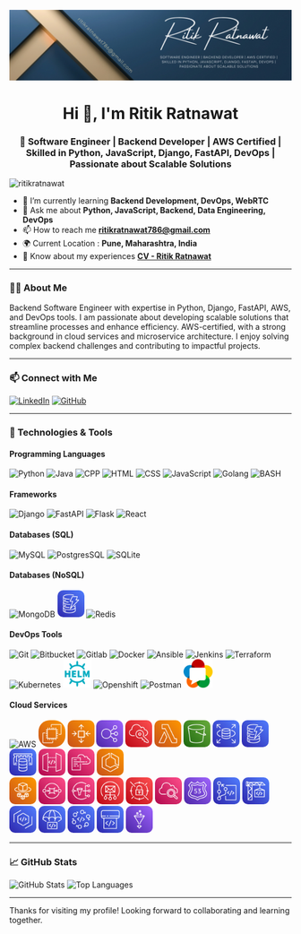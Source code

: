 ![MasterHead](https://github.com/RitikRatnawat/RitikRatnawat/blob/29d32e2546628cfe8de1b0d5269b4e4f17562c62/assets/Ritik%20Ratnawat.png)

<h1 align="center">Hi 👋, I'm Ritik Ratnawat</h1>
<h3 align="center">🚀 Software Engineer | Backend Developer | AWS Certified | Skilled in Python, JavaScript, Django, FastAPI, DevOps | Passionate about Scalable Solutions</h3>

<p align="left"> <img src="https://komarev.com/ghpvc/?username=ritikratnawat&label=Profile%20views&color=0e75b6&style=plastic" alt="ritikratnawat" /></p>

- 🌱 I’m currently learning **Backend Development, DevOps, WebRTC**
- 💬 Ask me about **Python, JavaScript, Backend, Data Engineering, DevOps**
- 📫 How to reach me **ritikratnawat786@gmail.com**
- 🌍 Current Location : **Pune, Maharashtra, India**
- 📄 Know about my experiences **[CV - Ritik Ratnawat](https://drive.google.com/file/d/1omuWcvYCWuIx0ya79FSZkPwwuP3e2FyW/view?usp=drive_link)**

---

### 👨‍💻 About Me
Backend Software Engineer with expertise in Python, Django, FastAPI, AWS, and DevOps tools. I am passionate about developing scalable solutions that streamline processes and enhance efficiency. AWS-certified, with a strong background in cloud services and microservice architecture. I enjoy solving complex backend challenges and contributing to impactful projects.

---

### 📫 Connect with Me
[![LinkedIn](https://skillicons.dev/icons?i=linkedin&theme=light)](https://www.linkedin.com/in/ritikratnawat786/)
[![GitHub](https://skillicons.dev/icons?i=github&theme=light)](https://github.com/RitikRatnawat)

---

### 🔧 Technologies & Tools

#### Programming Languages
![Python](https://skillicons.dev/icons?i=python&theme=light)
![Java](https://skillicons.dev/icons?i=java&theme=light)
![CPP](https://skillicons.dev/icons?i=cpp&theme=light)
![HTML](https://skillicons.dev/icons?i=html&theme=light)
![CSS](https://skillicons.dev/icons?i=css&theme=light)
![JavaScript](https://skillicons.dev/icons?i=javascript&theme=light)
![Golang](https://skillicons.dev/icons?i=go&theme=light)
![BASH](https://skillicons.dev/icons?i=bash&theme=light)

#### Frameworks
![Django](https://skillicons.dev/icons?i=django&theme=light)
![FastAPI](https://skillicons.dev/icons?i=fastapi&theme=light)
![Flask](https://skillicons.dev/icons?i=flask&theme=light)
![React](https://skillicons.dev/icons?i=react&theme=light)

#### Databases (SQL)
![MySQL](https://skillicons.dev/icons?i=mysql&theme=light)
![PostgresSQL](https://skillicons.dev/icons?i=postgres&theme=light)
![SQLite](https://skillicons.dev/icons?i=sqlite&theme=light)

#### Databases (NoSQL)
![MongoDB](https://skillicons.dev/icons?i=mongodb&theme=light)
<img src="https://github.com/RitikRatnawat/RitikRatnawat/blob/96f4ac14d62b3cf739e454a7013900771f06524d/assets/aws-dynamodb.png" width=48 alt="AWS S3" style="border-radius: 10px">
![Redis](https://skillicons.dev/icons?i=redis&theme=light)

#### DevOps Tools
![Git](https://skillicons.dev/icons?i=git&theme=light)
![Bitbucket](https://skillicons.dev/icons?i=bitbucket&theme=light)
![Gitlab](https://skillicons.dev/icons?i=gitlab&theme=light)
![Docker](https://skillicons.dev/icons?i=docker&theme=light)
![Ansible](https://skillicons.dev/icons?i=ansible&theme=light)
![Jenkins](https://skillicons.dev/icons?i=jenkins&theme=light)
![Terraform](https://skillicons.dev/icons?i=terraform&theme=light)
![Kubernetes](https://skillicons.dev/icons?i=kubernetes&theme=light)
<img src="https://github.com/RitikRatnawat/RitikRatnawat/blob/29d32e2546628cfe8de1b0d5269b4e4f17562c62/assets/helm.png" width=50 alt="Helm">
![Openshift](https://skillicons.dev/icons?i=openshift&theme=light)
![Postman](https://skillicons.dev/icons?i=postman&theme=light)
<img src="https://github.com/RitikRatnawat/RitikRatnawat/blob/29d32e2546628cfe8de1b0d5269b4e4f17562c62/assets/webrtc.png" width=52 alt="WebRTC">

#### Cloud Services
![AWS](https://skillicons.dev/icons?i=aws&theme=light)
<img src="https://github.com/RitikRatnawat/RitikRatnawat/blob/1b9aed85037b71ca8ba7501df95160598c3e18de/assets/aws-ec2.png" width=48 alt="AWS EC2" style="border-radius: 20px">
<img src="https://github.com/RitikRatnawat/RitikRatnawat/blob/1b9aed85037b71ca8ba7501df95160598c3e18de/assets/aws-ec2-autoscaling.png" width=48 alt="AWS EC2 Auto Scaling" style="border-radius: 10px">
<img src="https://github.com/RitikRatnawat/RitikRatnawat/blob/1c67835a7b60dfa2de4a595a1d15b89690d5f28a/assets/aws-loadbalancer.png" width=48 alt="AWS Elastic LoadBalancer" style="border-radius: 10px">
<img src="https://github.com/RitikRatnawat/RitikRatnawat/blob/1c67835a7b60dfa2de4a595a1d15b89690d5f28a/assets/aws-iam.png" width=48 alt="AWS Elastic IAM" style="border-radius: 10px">
<img src="https://github.com/RitikRatnawat/RitikRatnawat/blob/abd24652912dec7b0f7294f4fcfcb869534dff54/assets/aws-lambda.png" width=48 alt="AWS Lambda" style="border-radius: 10px">
<img src="https://github.com/RitikRatnawat/RitikRatnawat/blob/ebaebc6578534691f521e2da02ecd2bc707db05b/assets/aws-s3.png" width=48 alt="AWS S3" style="border-radius: 10px">
<img src="https://github.com/RitikRatnawat/RitikRatnawat/blob/ebaebc6578534691f521e2da02ecd2bc707db05b/assets/aws-rds.png" width=48 alt="AWS RDS" style="border-radius: 10px">
<img src="https://github.com/RitikRatnawat/RitikRatnawat/blob/ebaebc6578534691f521e2da02ecd2bc707db05b/assets/aws-dynamodb.png" width=48 alt="AWS DynamoDB" style="border-radius: 10px">
<img src="https://github.com/RitikRatnawat/RitikRatnawat/blob/cf414be74150f009568fcb702d51c002d997ff00/assets/aws-elasticcache.png" width=48 alt="AWS ElasticCache" style="border-radius: 10px">
<img src="https://github.com/RitikRatnawat/RitikRatnawat/blob/cf414be74150f009568fcb702d51c002d997ff00/assets/aws-apigateway.png" width=48 alt="AWS APIGateway" style="border-radius: 10px">
<img src="https://github.com/RitikRatnawat/RitikRatnawat/blob/59f2c213675f2a2f26fae3eef5ab833e95cf331b/assets/aws-cloudformation.png" width=48 alt="AWS CloudFormation" style="border-radius: 10px">
<img src="https://github.com/RitikRatnawat/RitikRatnawat/blob/cf414be74150f009568fcb702d51c002d997ff00/assets/aws-ecs.png" width=48 alt="AWS ECS" style="border-radius: 10px"> <br>
<img src="https://github.com/RitikRatnawat/RitikRatnawat/blob/cf414be74150f009568fcb702d51c002d997ff00/assets/aws-ecs-fargate.png" width=48 alt="AWS ECS Fargate" style="border-radius: 10px">
<img src="https://github.com/RitikRatnawat/RitikRatnawat/blob/20cbec9b4c921a56f3790c644feae03e1fb91e12/assets/aws-sqs.png" width=48 alt="AWS SQS" style="border-radius: 10px">
<img src="https://github.com/RitikRatnawat/RitikRatnawat/blob/20cbec9b4c921a56f3790c644feae03e1fb91e12/assets/aws-sns.png" width=48 alt="AWS SNS" style="border-radius: 10px">
<img src="https://github.com/RitikRatnawat/RitikRatnawat/blob/20cbec9b4c921a56f3790c644feae03e1fb91e12/assets/aws-ses.png" width=48 alt="AWS SES" style="border-radius: 10px">
<img src="https://github.com/RitikRatnawat/RitikRatnawat/blob/20cbec9b4c921a56f3790c644feae03e1fb91e12/assets/aws-secretmanager.png" width=48 alt="AWS Secrets Manager" style="border-radius: 10px">
<img src="https://github.com/RitikRatnawat/RitikRatnawat/blob/20cbec9b4c921a56f3790c644feae03e1fb91e12/assets/aws-cloudwatch.png" width=48 alt="AWS CloudWatch" style="border-radius: 10px">
<img src="https://github.com/RitikRatnawat/RitikRatnawat/blob/d40e0772e727e37bc5498555f7960a2109ac2d72/assets/aws-route53.png" width=48 alt="AWS Route53" style="border-radius: 10px">
<img src="https://github.com/RitikRatnawat/RitikRatnawat/blob/d40e0772e727e37bc5498555f7960a2109ac2d72/assets/aws-codecommit.png" width=48 alt="AWS CodeCommit" style="border-radius: 10px">
<img src="https://github.com/RitikRatnawat/RitikRatnawat/blob/d40e0772e727e37bc5498555f7960a2109ac2d72/assets/aws-codebuild.png" width=48 alt="AWS CodeBuild" style="border-radius: 10px">
<img src="https://github.com/RitikRatnawat/RitikRatnawat/blob/d40e0772e727e37bc5498555f7960a2109ac2d72/assets/aws-codeartifact.png" width=48 alt="AWS CodeArtifact" style="border-radius: 10px">
<img src="https://github.com/RitikRatnawat/RitikRatnawat/blob/d40e0772e727e37bc5498555f7960a2109ac2d72/assets/aws-codedeploy.png" width=48 alt="AWS CodeDeploy" style="border-radius: 10px">
<img src="https://github.com/RitikRatnawat/RitikRatnawat/blob/d40e0772e727e37bc5498555f7960a2109ac2d72/assets/aws-codestar.png" width=48 alt="AWS CodeStar" style="border-radius: 10px">
<img src="https://github.com/RitikRatnawat/RitikRatnawat/blob/d40e0772e727e37bc5498555f7960a2109ac2d72/assets/aws-codepipeline.png" width=48 alt="AWS CodePipeline" style="border-radius: 10px">
<img src="https://github.com/RitikRatnawat/RitikRatnawat/blob/d40e0772e727e37bc5498555f7960a2109ac2d72/assets/aws-glue.png" width=48 alt="AWS Glue" style="border-radius: 10px">

---

### 📈 GitHub Stats
![GitHub Stats](https://github-readme-stats.vercel.app/api?username=RitikRatnawat&show_icons=true&theme=default&count_private=true)
![Top Languages](https://github-readme-stats.vercel.app/api/top-langs/?username=RitikRatnawat&layout=compact&theme=default)

---

Thanks for visiting my profile! Looking forward to collaborating and learning together.

